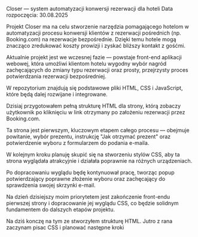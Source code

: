 Closer — system automatyzacji konwersji rezerwacji dla hoteli
Data rozpoczęcia: 30.08.2025

Projekt Closer ma na celu stworzenie narzędzia pomagającego hotelom w automatyzacji procesu konwersji klientów z rezerwacji pośrednich (np. Booking.com) na rezerwacje bezpośrednie. Dzięki temu hotele mogą znacząco zredukować koszty prowizji i zyskać bliższy kontakt z gośćmi.

Aktualnie projekt jest we wczesnej fazie — powstaje front-end aplikacji webowej, która umożliwi klientom hotelu wygodny wybór nagród zachęcających do zmiany typu rezerwacji oraz prosty, przejrzysty proces potwierdzania rezerwacji bezpośredniej.

W repozytorium znajdują się podstawowe pliki HTML, CSS i JavaScript, które będą dalej rozwijane i integrowane.

<!-- Aktualizacja projektu - 31.08.2025.  -->

Dzisiaj przygotowałem pełną strukturę HTML dla strony, którą zobaczy użytkownik po kliknięciu w link otrzymany po założeniu rezerwacji przez Booking.com.

Ta strona jest pierwszym, kluczowym etapem całego procesu — obejmuje powitanie, wybór prezentu, instrukcję "Jak otrzymać prezent" oraz potwierdzenie wyboru z formularzem do podania e-maila.

W kolejnym kroku planuję skupić się na stworzeniu stylów CSS, aby ta strona wyglądała atrakcyjnie i działała poprawnie na różnych urządzeniach.

Po dopracowaniu wyglądu będę kontynuował pracę, tworząc popup potwierdzający poprawne złożenie wyboru oraz zachęcający do sprawdzenia swojej skrzynki e-mail.

Na dzień dzisiejszy moim priorytetem jest zakończenie front-endu pierwszej strony i dopracowanie jej wyglądu CSS, co będzie solidnym fundamentem do dalszych etapów projektu.

Na dziś konczę na tym ze stworzyłem strukturę HTML. Jutro z rana zaczynam pisac CSS i planować następne kroki


